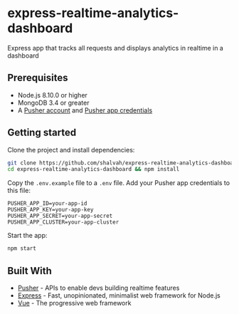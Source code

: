 # express-realtime-analytics-dashboard
Express app that tracks all requests and displays analytics in realtime in a dashboard

## Prerequisites
- Node.js 8.10.0 or higher
- MongoDB 3.4 or greater
- A [Pusher account](https://pusher.com/signup) and [Pusher app credentials](http://dashboard.pusher.com/)

## Getting started
Clone the project and install dependencies:

```bash
git clone https://github.com/shalvah/express-realtime-analytics-dashboard
cd express-realtime-analytics-dashboard && npm install
```

Copy the `.env.example` file to a `.env` file. Add your Pusher app credentials to this file:
```
PUSHER_APP_ID=your-app-id
PUSHER_APP_KEY=your-app-key
PUSHER_APP_SECRET=your-app-secret
PUSHER_APP_CLUSTER=your-app-cluster
```

Start the app:

```bash
npm start
```

## Built With

* [Pusher](https://pusher.com/) - APIs to enable devs building realtime features
* [Express](https://expressjs.com/) - Fast, unopinionated, minimalist web framework for Node.js
* [Vue](https://vuejs.org) - The progressive web framework
